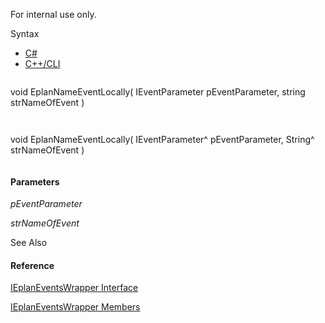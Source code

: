 For internal use only.

Syntax

* [C#](#i-syntax-CS)
* [C++/CLI](#i-syntax-CPP2005)

```
```
void EplanNameEventLocally( 
   IEventParameter pEventParameter,
   string strNameOfEvent
)
```
```

```
```
void EplanNameEventLocally( 
   IEventParameter^ pEventParameter,
   String^ strNameOfEvent
)
```
```

#### Parameters

*pEventParameter*


*strNameOfEvent*



See Also

#### Reference

[IEplanEventsWrapper Interface](Eplan.EplApi.AFu~Eplan.EplApi.ApplicationFramework.IEplanEventsWrapper.html)
  
[IEplanEventsWrapper Members](Eplan.EplApi.AFu~Eplan.EplApi.ApplicationFramework.IEplanEventsWrapper_members.html)